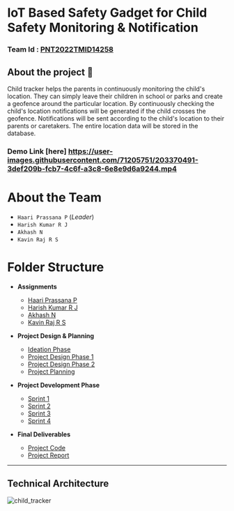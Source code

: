 # **IoT Based Safety Gadget for Child Safety Monitoring & Notification**

### Team Id : [PNT2022TMID14258](#)

## About the project 🚀

Child tracker helps the parents in continuously monitoring the child's location. They can simply leave their children in school or parks and create a geofence around the particular location. By continuously checking the child's location notifications will be generated if the child crosses the geofence. Notifications will be sent according to the child's location to their parents or caretakers. The entire location data will be stored in the database.

### Demo Link [here] https://user-images.githubusercontent.com/71205751/203370491-3def209b-fcb7-4c6f-a3c8-6e8e9d6a9244.mp4

# About the Team

- `Haari Prassana P` (_Leader_)
- `Harish Kumar R J`
- `Akhash N`
- `Kavin Raj R S`

# Folder Structure

- **Assignments**

  - [Haari Prassana P](Assignments/Haari%20Prassana/)
  - [Harish Kumar R J](Assignments/Harish%20Kumar/)
  - [Akhash N](Assignments/Akhash/)
  - [Kavin Raj R S](Assignments/Kavinraj/)

- **Project Design & Planning**
  - [Ideation Phase](Project%20Design%20%26%20Planning/Ideation%20Phase/)
  - [Project Design Phase 1](Project%20Design%20%26%20Planning/Project%20Design%20Phase%201/)
  - [Project Design Phase 2](Project%20Design%20%26%20Planning/Project%20Design%20Phase%202/)
  - [Project Planning](Project%20Design%20%26%20Planning/Project%20Planning/)
- **Project Development Phase**

  - [Sprint 1](Project%20Development%20Phase/Sprint%201/)
  - [Sprint 2](Project%20Development%20Phase/Sprint%202/)
  - [Sprint 3](Project%20Development%20Phase/Sprint%203/)
  - [Sprint 4](Project%20Development%20Phase/Sprint%204/)

- **Final Deliverables**
  - [Project Code](Final%20Deliverables/)
  - [Project Report]()

---

## Technical Architecture

![child_tracker](https://user-images.githubusercontent.com/71205751/203321608-7222dd4f-90f0-43b3-ad61-bafbeb81f613.png)
